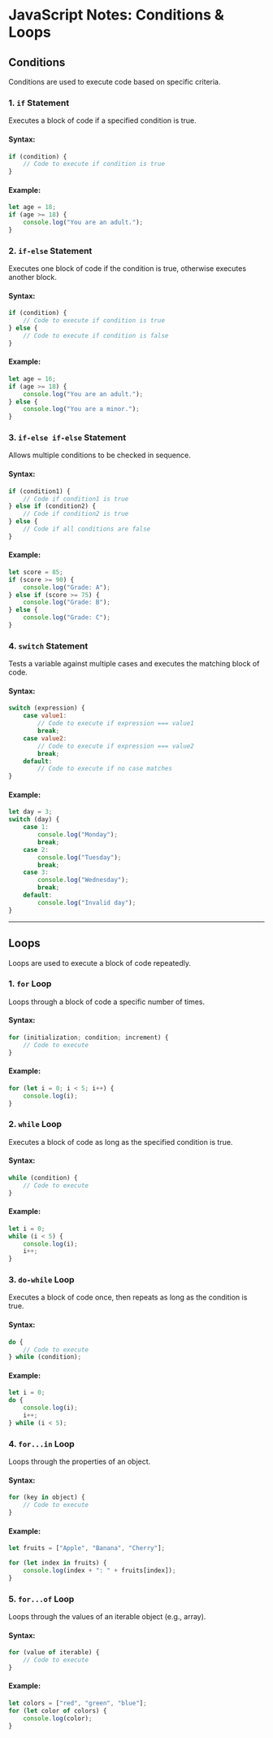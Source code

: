 # JavaScript Notes: Conditions & Loops

## **Conditions**
Conditions are used to execute code based on specific criteria.

### **1. `if` Statement**
Executes a block of code if a specified condition is true.

#### Syntax:
```javascript
if (condition) {
    // Code to execute if condition is true
}
```
#### Example:
```javascript
let age = 18;
if (age >= 18) {
    console.log("You are an adult.");
}
```

### **2. `if-else` Statement**
Executes one block of code if the condition is true, otherwise executes another block.

#### Syntax:
```javascript
if (condition) {
    // Code to execute if condition is true
} else {
    // Code to execute if condition is false
}
```
#### Example:
```javascript
let age = 16;
if (age >= 18) {
    console.log("You are an adult.");
} else {
    console.log("You are a minor.");
}
```

### **3. `if-else if-else` Statement**
Allows multiple conditions to be checked in sequence.

#### Syntax:
```javascript
if (condition1) {
    // Code if condition1 is true
} else if (condition2) {
    // Code if condition2 is true
} else {
    // Code if all conditions are false
}
```
#### Example:
```javascript
let score = 85;
if (score >= 90) {
    console.log("Grade: A");
} else if (score >= 75) {
    console.log("Grade: B");
} else {
    console.log("Grade: C");
}
```

### **4. `switch` Statement**
Tests a variable against multiple cases and executes the matching block of code.

#### Syntax:
```javascript
switch (expression) {
    case value1:
        // Code to execute if expression === value1
        break;
    case value2:
        // Code to execute if expression === value2
        break;
    default:
        // Code to execute if no case matches
}
```
#### Example:
```javascript
let day = 3;
switch (day) {
    case 1:
        console.log("Monday");
        break;
    case 2:
        console.log("Tuesday");
        break;
    case 3:
        console.log("Wednesday");
        break;
    default:
        console.log("Invalid day");
}
```

---

## **Loops**
Loops are used to execute a block of code repeatedly.

### **1. `for` Loop**
Loops through a block of code a specific number of times.

#### Syntax:
```javascript
for (initialization; condition; increment) {
    // Code to execute
}
```
#### Example:
```javascript
for (let i = 0; i < 5; i++) {
    console.log(i);
}
```

### **2. `while` Loop**
Executes a block of code as long as the specified condition is true.

#### Syntax:
```javascript
while (condition) {
    // Code to execute
}
```
#### Example:
```javascript
let i = 0;
while (i < 5) {
    console.log(i);
    i++;
}
```

### **3. `do-while` Loop**
Executes a block of code once, then repeats as long as the condition is true.

#### Syntax:
```javascript
do {
    // Code to execute
} while (condition);
```
#### Example:
```javascript
let i = 0;
do {
    console.log(i);
    i++;
} while (i < 5);
```

### **4. `for...in` Loop**
Loops through the properties of an object.

#### Syntax:
```javascript
for (key in object) {
    // Code to execute
}
```
#### Example:
```javascript
let fruits = ["Apple", "Banana", "Cherry"];

for (let index in fruits) {
    console.log(index + ": " + fruits[index]);
}

```

### **5. `for...of` Loop**
Loops through the values of an iterable object (e.g., array).

#### Syntax:
```javascript
for (value of iterable) {
    // Code to execute
}
```
#### Example:
```javascript
let colors = ["red", "green", "blue"];
for (let color of colors) {
    console.log(color);
}
